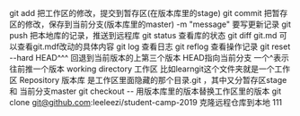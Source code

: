 git add  把工作区的修改，提交到暂存区(在版本库里的stage)
git commit 把暂存区的修改，保存到当前分支(版本库里的master)  -m "message" 要写更新记录
git push  把本地库的记录，推送到远程库
git status 查看库的状态
git diff git.md 可以查看git.mdf改动的具体内容
git log 查看日志  git reflog 查看操作记录
git reset --hard HEAD^^^ 回退到当前版本的上第三个版本  HEAD指向当前分支  一个^表示往前推一个版本
working directory  工作区  比如learngit这个文件夹就是一个工作区
Repository 版本库   是工作区里面隐藏的那个目录.git ，其中又分暂存区stage 和 当前分支master
git checkout -- <file> 用版本库里的版本替换工作区里的版本
git clone git@github.com:leeleezi/student-camp-2019 克隆远程仓库到本地
111
